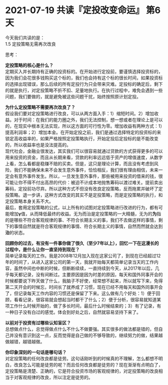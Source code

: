 # 2021-07-19 共读『定投改变命运』 第6天
今天我们共读的是：  
1.5 定投策略无需再次改良
 
思考：

**定投策略的核心是什么？**  
定期买入并长期持有正确的投资标的。在开始进行定投前，要谨慎选择投资标的，因为我们会花很多钱购买这个标的，我们也会持有这个标的很长时间，如果投资标的选择出现错误，那么后续的所有定投行为只会带来灾难。定投标的确定后，剩下的就是执行，对定投策略不折不扣、足量地执行。在执行过程中，难免会遇到一些问题，我们要做的，就是避免被这些问题干扰，始终按照原计划定投。

**为什么定投策略不需要再次改良了？**  
假设我们要对定投策略进行改良，可以从两方面入手：1）缩短时间。2）增加收益。对于时间：在我们的能力圈之外，我们无法控制，想一想或者在理论上是可以的，在现实中根本无法实现，所以这方面的可行性为零。增加收益有两种方式：1）提高利润率；2）增加本金。在开始定投之前，我们是通过选择特定的投资标的来锁定高收益率的，如果严格按照定投策略执行，开始定投后定投标的是不能改变的，所以收益率也是没法提高的。  
现代社会，金融业很发达，其实我们可以很容易就通过贷款的方式获得更多的可以用来投资的资金，而且从长期来看，贷款的利率远远低于资产的增值速度，从数字上看，怎么看都是稳赚不赔的买卖。但是，这只是理论计算，而且没有考虑到风险，我们不能确保未来不会发生意外事件，恰恰相反，我们很有理由相信，未来一定会有意外事件发生。所以，一旦发生意外事件，那些被用来投资的借来的钱，很可能让你不得不付出高昂的代价：被迫不计成本地抛售筹码以渡过难关。提前卖出筹码，定投前功尽弃。所以这种方式不但没有改良定投策略，反而拖累并破坏了定投策略。退一步讲，这种方式改变的其实不是定投策略，而是定投策略的执行，和定投策略本身关系不大。  
最后，套用定投策略的公式，以上所有的试图对定投策略进行改进的行为，都有可能增加**γ**值，从而降低最终的收益。无为而治是定投策略的一大精髓，无为的**为**指的是哪些不符合客观规律的事、不符合长期主义的事，我们不去做这样的事情，剩下的事情自然就是符合客观规律的事情、符合长期主义的事情，自然而然就会达到**治**的状态。

**回顾你的过去，有没有一件事你做了很久（至少7年以上），回忆一下在这漫长的过程中，是什么让你一直坚持到现在？**  
简单记录每天的工作。我是2008年12月加入现在这家公司了，到现在已经超过12年的时间了，从进入这家公司的第一天，我就开始每天都简单记录当天的工作内容，虽然中间也中断的时候，但断断续续，一直持续到今天，从2017年以后，几乎每天都记录，没有间断过。主要原因是因为时差的原因，每天和国外同事开会的时候都要说下昨天做了什么，我脑子不好使，经常想不起来，所以就写下来，免得第二天开会的时候忘，时间长了就养成了习惯，现在已经不用每天和国外同事开会了，但记录每天工作内容的习惯还是保留了下来。这么做有几个好处：1）便于回顾，看看记录，很容易就会想起当时都干了什么；2）便于分析，很容易就知道某项工作什么时候开始的，做了多长时间，最后什么时候结束的；3）有了记录，有一种日子没有白过的感觉。体会到好处之后，自然就容易坚持下来了。

**以前对于投资有过哪些认知盲区？**  
总想做点什么，总觉得做点什么不什么不做要强。其实很多的做法都是错的，但自己并没有意识到这一点，反而觉得是自己做的不够导致的，继续努力的做，结果越做越错，越错越做。

**你印象深刻的⼀句话是哪句话？**  
对定投策略的任何改良都是徒劳。这句话刚听到的时候真的不理解，怎么都想不明白，改良怎么可能是徒劳的呢？而且任何改良都是徒劳的？现在渐渐有点明白了，定投策略是清楚、正确的，它是符合投资市场的客观规律的，对定投策略的改良相当于对客观规律的改良，所以注定是徒劳的。

